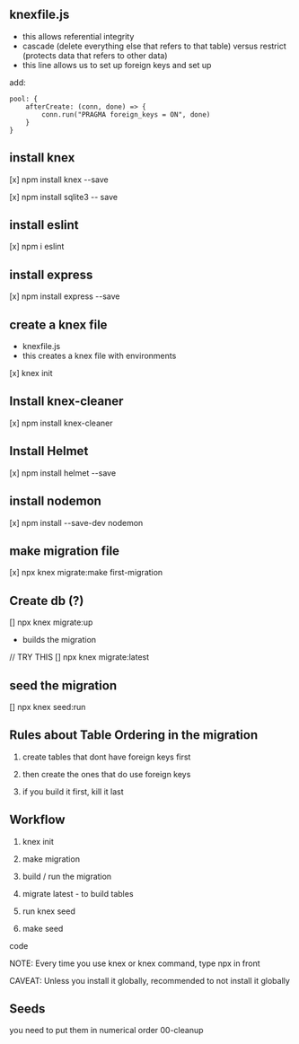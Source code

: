 ## knexfile.js
- this allows referential integrity
- cascade (delete everything else that refers to that table) versus restrict (protects data that refers to other data)
- this line allows us to set up foreign keys and set up 

add:

    pool: {
        afterCreate: (conn, done) => {
            conn.run("PRAGMA foreign_keys = ON", done)
        }
    }

## install knex
[x] npm install knex --save

[x] npm install sqlite3 -- save

## install eslint
[x] npm i eslint

## install express
[x] npm install express --save

## create a knex file 
- knexfile.js
- this creates a knex file with environments

[x] knex init

## Install knex-cleaner
[x] npm install knex-cleaner

## Install Helmet
[x] npm install helmet --save

## install nodemon
[x] npm install --save-dev nodemon

## make migration file
[x] npx knex migrate:make first-migration

## Create db (?)
[] npx knex migrate:up  
- builds the migration

// TRY THIS
[] npx knex migrate:latest

## seed the migration
[] npx knex seed:run


## Rules about Table Ordering in the migration

1) create tables that dont have foreign keys first

2) then create the ones that do use foreign keys

3) if you build it first, kill it last

## Workflow

1) knex init

2) make migration

3) build / run the migration

4) migrate latest - to build tables

5) run knex seed

6) make seed

code


NOTE: Every time you use knex or knex command, type 
npx in front

CAVEAT: Unless you install it globally, recommended to not install it globally

## Seeds

you need to put them in numerical order
00-cleanup

